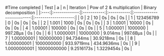 #Time completed
| Test | a             | n           | Iteration   | Pow of 2 & multiplication | Binary decomposition |
|:----:|:-------------:|:-----------:|:-----------:|:-------------------------:|:--------------------:|
| 0    | 2             | 10          | 0s          | 0s                        | 0s                   |
| 1    | 123456789     | 0           | 0s          | 0s                        | 0s                   |
| 2    | 1\.001        | 1000        | 0s          | 0s                        | 0s                   |
| 3    | 1\.0001       | 10000       | 0s          | 0s                        | 0s                   |
| 4    | 1\.00001      | 100000      | 0s          | 0s                        | 0s                   |
| 5    | 1\.000001     | 1000000     | 997\.2Вµs   | 0s                        | 0s                   |
| 6    | 1\.0000001    | 10000000    | 9\.014ms    | 997\.6Вµs                 | 0s                   |
| 7    | 1\.00000001   | 100000000   | 94\.7344ms  | 30\.9218ms                | 0s                   |
| 8    | 1\.000000001  | 1000000000  | 933\.9719ms | 434\.9636ms               | 0s                   |
| 9    | 1\.0000000001 | 10000000000 | 9\.2516173s | 1\.3229454s               | 0s                   |
